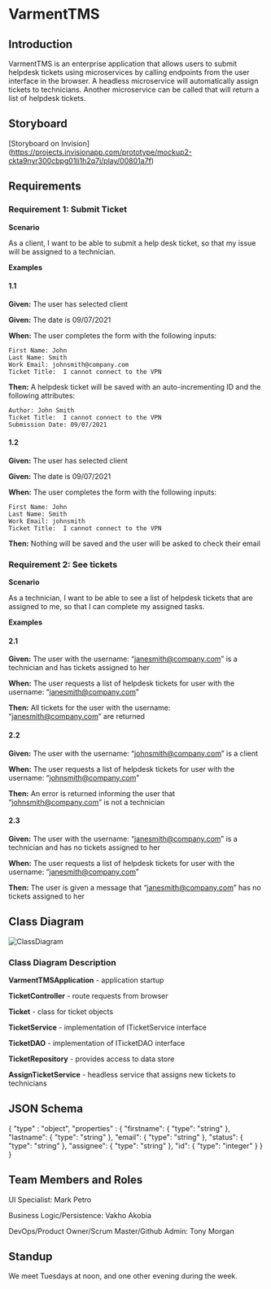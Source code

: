 # VarmentTMS

## Introduction

VarmentTMS is an enterprise application that allows users to submit helpdesk tickets using microservices by calling endpoints from the user interface in the browser. 
A headless microservice will automatically assign tickets to technicians. Another microservice can be called that will return a list of helpdesk tickets.

## Storyboard

[Storyboard on Invision] (https://projects.invisionapp.com/prototype/mockup2-ckta9nyr300cbpg01li1h2q7j/play/00801a7f)

## Requirements

### Requirement 1: Submit Ticket

**Scenario**

As a client, I want to be able to submit a help desk ticket, so that my issue will be assigned to a technician.

**Examples**

#### 1.1

**Given:** The user has selected client 

**Given:** The date is 09/07/2021

**When:** The user completes the form with the following inputs:

    First Name: John
    Last Name: Smith
    Work Email: johnsmith@company.com
    Ticket Title:  I cannot connect to the VPN

**Then:**  A helpdesk ticket will be saved with an auto-incrementing ID and the following attributes:

    Author: John Smith
    Ticket Title:  I cannot connect to the VPN
    Submission Date: 09/07/2021

#### 1.2

**Given:** The user has selected client 

**Given:** The date is 09/07/2021

**When:** The user completes the form with the following inputs: 

    First Name: John
    Last Name: Smith
    Work Email: johnsmith
    Ticket Title:  I cannot connect to the VPN
    
**Then:** Nothing will be saved and the user will be asked to check their email


### Requirement 2: See tickets

**Scenario**

As a technician, I want to be able to see a list of helpdesk tickets that are assigned to me, so that I can complete my assigned tasks.

**Examples**

#### 2.1

**Given:** The user with the username: “janesmith@company.com” is a technician and has tickets assigned to her

**When:** The user requests a list of helpdesk tickets for user with the username: “janesmith@company.com”

**Then:** All tickets for the user with the username: “janesmith@company.com” are returned

#### 2.2

**Given:** The user with the username: “johnsmith@company.com” is a client

**When:** The user requests a list of helpdesk tickets for user with the username: “johnsmith@company.com”

**Then:** An error is returned informing the user that “johnsmith@company.com” is not a technician

#### 2.3

**Given:** The user with the username: “janesmith@company.com” is a technician and has no tickets assigned to her

**When:** The user requests a list of helpdesk tickets for user with the username: “janesmith@company.com”

**Then:** The user is given a message that “janesmith@company.com” has no tickets assigned to her


## Class Diagram

![ClassDiagram](https://user-images.githubusercontent.com/18401408/132529714-e145069c-2609-40b5-bb7b-fde0dfa46099.png)

### Class Diagram Description

**VarmentTMSApplication** - application startup

**TicketController** - route requests from browser

**Ticket** - class for ticket objects

**TicketService** - implementation of ITicketService interface

**TicketDAO** - implementation of ITicketDAO interface

**TicketRepository** - provides access to data store

**AssignTicketService** - headless service that assigns new tickets to technicians

## JSON Schema

{
  "type" : "object",
  "properties" : {
	  "firstname": {
		"type": "string"
	  },
	  "lastname": {
		"type": "string"
	  },
	  "email": {
		"type": "string"
	  },
	  "status": {
		"type": "string"
	  },
	  "assignee": {
		"type": "string"
	  },
	  "id": {
		"type": "integer"
	  }
  }
}

## Team Members and Roles

UI Specialist: Mark Petro

Business Logic/Persistence: Vakho Akobia

DevOps/Product Owner/Scrum Master/Github Admin: Tony Morgan

## Standup 

We meet Tuesdays at noon, and one other evening during the week.
